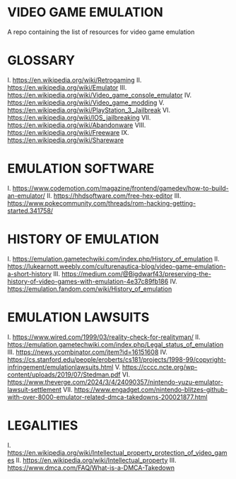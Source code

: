 # VIDEO GAME EMULATION
A repo containing the list of resources for video game emulation

# GLOSSARY
I.	https://en.wikipedia.org/wiki/Retrogaming
II.	https://en.wikipedia.org/wiki/Emulator
III.	https://en.wikipedia.org/wiki/Video_game_console_emulator
IV.	https://en.wikipedia.org/wiki/Video_game_modding
V.	https://en.wikipedia.org/wiki/PlayStation_3_Jailbreak
VI.	https://en.wikipedia.org/wiki/IOS_jailbreaking
VII.	https://en.wikipedia.org/wiki/Abandonware
VIII.	https://en.wikipedia.org/wiki/Freeware
IX.	https://en.wikipedia.org/wiki/Shareware

# EMULATION SOFTWARE
I.	https://www.codemotion.com/magazine/frontend/gamedev/how-to-build-an-emulator/
II.	https://hhdsoftware.com/free-hex-editor
III.	https://www.pokecommunity.com/threads/rom-hacking-getting-started.341758/

# HISTORY OF EMULATION
I.	https://emulation.gametechwiki.com/index.php/History_of_emulation
II.	https://lukearnott.weebly.com/culturenautica-blog/video-game-emulation-a-short-history
III.	https://medium.com/@Bigdwarf43/preserving-the-history-of-video-games-with-emulation-4e37c89fb186
IV.	https://emulation.fandom.com/wiki/History_of_emulation

# EMULATION LAWSUITS
I.	https://www.wired.com/1999/03/reality-check-for-realityman/
II.	https://emulation.gametechwiki.com/index.php/Legal_status_of_emulation
III.	https://news.ycombinator.com/item?id=16151608
IV.	https://cs.stanford.edu/people/eroberts/cs181/projects/1998-99/copyright-infringement/emulationlawsuits.html
V.	https://cccc.ncte.org/wp-content/uploads/2019/07/Stedman.pdf
VI.	https://www.theverge.com/2024/3/4/24090357/nintendo-yuzu-emulator-lawsuit-settlement
VII.	https://www.engadget.com/nintendo-blitzes-github-with-over-8000-emulator-related-dmca-takedowns-200021877.html


# LEGALITIES
I.	https://en.wikipedia.org/wiki/Intellectual_property_protection_of_video_games
II.	https://en.wikipedia.org/wiki/Intellectual_property
III.	https://www.dmca.com/FAQ/What-is-a-DMCA-Takedown


